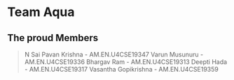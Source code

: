 # Team Aqua
## The proud Members
> N Sai Pavan Krishna - AM.EN.U4CSE19347
> Varun Musunuru - AM.EN.U4CSE19336
> Bhargav Ram - AM.EN.U4CSE19313
> Deepti Hada - AM.EN.U4CSE19317
> Vasantha Gopikrishna - AM.EN.U4CSE19359

